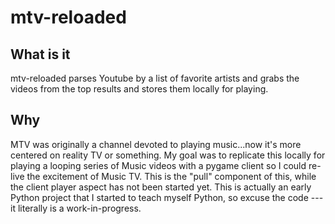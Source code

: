 # mtv-reloaded

## What is it 
mtv-reloaded parses Youtube by a list of favorite artists and grabs the videos from the top results and stores them locally for playing. 

## Why
MTV was originally a channel devoted to playing music...now it's more centered on reality TV or something.
My goal was to replicate this locally for playing a looping series of Music videos with a pygame client so I could re-live the excitement of Music TV.
This is the "pull" component of this, while the client player aspect has not been started yet. This is actually an early Python project 
that I started to teach myself Python, so excuse the code --- it literally is a work-in-progress.
